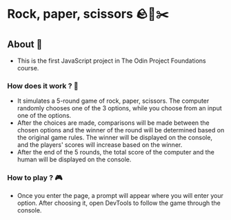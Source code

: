 # Rock, paper, scissors 🪨📜✂️

## About 📝
- This is the first JavaScript project in The Odin Project Foundations course.
### How does it work ? 🧐
- It simulates a 5-round game of rock, paper, scissors. The computer randomly chooses one of the 3 options, while you choose from an input one of the options.
- After the choices are made, comparisons will be made between the chosen options and the winner of the round will be determined based on the original game rules. The winner will be displayed on the console, and the players' scores will increase based on the winner.
- After the end of the 5 rounds, the total score of the computer and the human will be displayed on the console.
### How to play ? 🎮
- Once you enter the page, a prompt will appear where you will enter your option. After choosing it, open DevTools to follow the game through the console.
